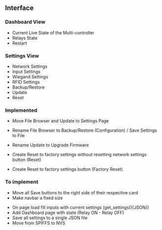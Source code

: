 ## Interface

### Dashboard View

- Current Live State of the Multi-controller
- Relays State
- Restart

### Settings View

- Network Settings
- Input Settings
- Wiegand Settings
- RFID Settings
- Backup/Restore
- Update
- Reset

### Implemented

- Move File Browser and Update to Settings Page

- Rename File Browser to Backup/Restore (Configuration) / Save Settings to File
- Rename Update to Upgrade Firmware

- Create Reset to factory settings without resetting network settings button (Reset)
- Create Reset to factory settings button (Factory Reset)

### To implement

- Move all Save buttons to the right side of their respective card
- Make navbar a fixed size

* On page load fill inputs with current settings (get_settings(){JSON})
* Add Dashboard page with state (Relay ON - Relay OFF)
* Save all settings to a single JSON file
* Move from SPIFFS to NVS
